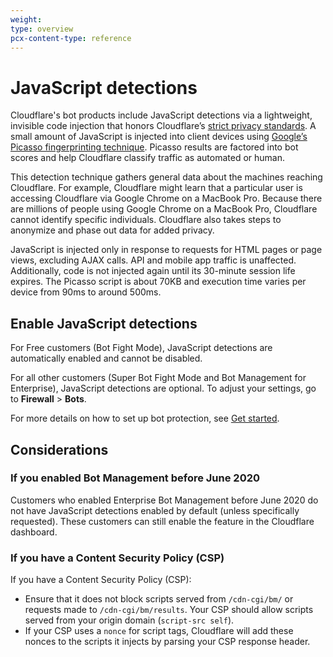 ```yaml
---
weight:
type: overview
pcx-content-type: reference
---
```


# JavaScript detections

Cloudflare's bot products include JavaScript detections via a lightweight, invisible code injection that honors Cloudflare’s [strict privacy standards](https://www.cloudflare.com/privacypolicy/). A small amount of JavaScript is injected into client devices using [Google’s Picasso fingerprinting technique](https://research.google/pubs/pub45581/). Picasso results are factored into bot scores and help Cloudflare classify traffic as automated or human.

This detection technique gathers general data about the machines reaching Cloudflare. For example, Cloudflare might learn that a particular user is accessing Cloudflare via Google Chrome on a MacBook Pro. Because there are millions of people using Google Chrome on a MacBook Pro, Cloudflare cannot identify specific individuals. Cloudflare also takes steps to anonymize and phase out data for added privacy.

JavaScript is injected only in response to requests for HTML pages or page views, excluding AJAX calls. API and mobile app traffic is unaffected. Additionally, code is not injected again until its 30-minute session life expires. The Picasso script is about 70KB and execution time varies per device from 90ms to around 500ms.

## Enable JavaScript detections

For Free customers (Bot Fight Mode), JavaScript detections are automatically enabled and cannot be disabled.

For all other customers (Super Bot Fight Mode and Bot Management for Enterprise), JavaScript detections are optional. To adjust your settings, go to **Firewall** > **Bots**.

For more details on how to set up bot protection, see [Get started](../../get-started).

## Considerations

### If you enabled Bot Management before June 2020

Customers who enabled Enterprise Bot Management before June 2020 do not have JavaScript detections enabled by default (unless specifically requested). These customers can still enable the feature in the Cloudflare dashboard.

### If you have a Content Security Policy (CSP)

If you have a Content Security Policy (CSP):

- Ensure that it does not block scripts served from `/cdn-cgi/bm/` or requests made to `/cdn-cgi/bm/results`. Your CSP should allow scripts served from your origin domain (`script-src self`).
- If your CSP uses a `nonce` for script tags, Cloudflare will add these nonces to the scripts it injects by parsing your CSP response header.
